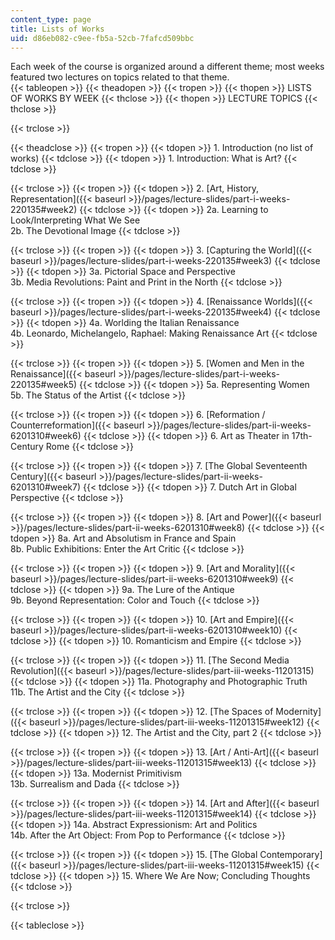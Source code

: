 ```yaml
---
content_type: page
title: Lists of Works
uid: d86eb082-c9ee-fb5a-52cb-7fafcd509bbc
---
```


Each week of the course is organized around a different theme; most weeks featured two lectures on topics related to that theme.  
{{< tableopen >}}
{{< theadopen >}}
{{< tropen >}}
{{< thopen >}}
LISTS OF WORKS BY WEEK
{{< thclose >}}
{{< thopen >}}
LECTURE TOPICS
{{< thclose >}}

{{< trclose >}}

{{< theadclose >}}
{{< tropen >}}
{{< tdopen >}}
1\. Introduction (no list of works)
{{< tdclose >}}
{{< tdopen >}}
1\. Introduction: What is Art?
{{< tdclose >}}

{{< trclose >}}
{{< tropen >}}
{{< tdopen >}}
2\. [Art, History, Representation]({{< baseurl >}}/pages/lecture-slides/part-i-weeks-220135#week2)
{{< tdclose >}}
{{< tdopen >}}
2a. Learning to Look/Interpreting What We See  
2b. The Devotional Image
{{< tdclose >}}

{{< trclose >}}
{{< tropen >}}
{{< tdopen >}}
3\. [Capturing the World]({{< baseurl >}}/pages/lecture-slides/part-i-weeks-220135#week3) 
{{< tdclose >}}
{{< tdopen >}}
3a. Pictorial Space and Perspective  
3b. Media Revolutions: Paint and Print in the North
{{< tdclose >}}

{{< trclose >}}
{{< tropen >}}
{{< tdopen >}}
4\. [Renaissance Worlds]({{< baseurl >}}/pages/lecture-slides/part-i-weeks-220135#week4) 
{{< tdclose >}}
{{< tdopen >}}
4a. Worlding the Italian Renaissance  
4b. Leonardo, Michelangelo, Raphael: Making Renaissance Art
{{< tdclose >}}

{{< trclose >}}
{{< tropen >}}
{{< tdopen >}}
5\. [Women and Men in the Renaissance]({{< baseurl >}}/pages/lecture-slides/part-i-weeks-220135#week5)
{{< tdclose >}}
{{< tdopen >}}
5a. Representing Women  
5b. The Status of the Artist
{{< tdclose >}}

{{< trclose >}}
{{< tropen >}}
{{< tdopen >}}
6\. [Reformation / Counterreformation]({{< baseurl >}}/pages/lecture-slides/part-ii-weeks-6201310#week6) 
{{< tdclose >}}
{{< tdopen >}}
6\. Art as Theater in 17th-Century Rome
{{< tdclose >}}

{{< trclose >}}
{{< tropen >}}
{{< tdopen >}}
7\. [The Global Seventeenth Century]({{< baseurl >}}/pages/lecture-slides/part-ii-weeks-6201310#week7) 
{{< tdclose >}}
{{< tdopen >}}
7\. Dutch Art in Global Perspective
{{< tdclose >}}

{{< trclose >}}
{{< tropen >}}
{{< tdopen >}}
8\. [Art and Power]({{< baseurl >}}/pages/lecture-slides/part-ii-weeks-6201310#week8) 
{{< tdclose >}}
{{< tdopen >}}
8a. Art and Absolutism in France and Spain  
8b. Public Exhibitions: Enter the Art Critic
{{< tdclose >}}

{{< trclose >}}
{{< tropen >}}
{{< tdopen >}}
9. [Art and Morality]({{< baseurl >}}/pages/lecture-slides/part-ii-weeks-6201310#week9)
{{< tdclose >}}
{{< tdopen >}}
9a. The Lure of the Antique  
9b. Beyond Representation: Color and Touch
{{< tdclose >}}

{{< trclose >}}
{{< tropen >}}
{{< tdopen >}}
10\. [Art and Empire]({{< baseurl >}}/pages/lecture-slides/part-ii-weeks-6201310#week10) 
{{< tdclose >}}
{{< tdopen >}}
10\. Romanticism and Empire
{{< tdclose >}}

{{< trclose >}}
{{< tropen >}}
{{< tdopen >}}
11\. [The Second Media Revolution]({{< baseurl >}}/pages/lecture-slides/part-iii-weeks-11201315)
{{< tdclose >}}
{{< tdopen >}}
11a. Photography and Photographic Truth  
11b. The Artist and the City
{{< tdclose >}}

{{< trclose >}}
{{< tropen >}}
{{< tdopen >}}
12\. [The Spaces of Modernity]({{< baseurl >}}/pages/lecture-slides/part-iii-weeks-11201315#week12)
{{< tdclose >}}
{{< tdopen >}}
12\. The Artist and the City, part 2
{{< tdclose >}}

{{< trclose >}}
{{< tropen >}}
{{< tdopen >}}
13\. [Art / Anti-Art]({{< baseurl >}}/pages/lecture-slides/part-iii-weeks-11201315#week13)
{{< tdclose >}}
{{< tdopen >}}
13a. Modernist Primitivism  
13b. Surrealism and Dada
{{< tdclose >}}

{{< trclose >}}
{{< tropen >}}
{{< tdopen >}}
14\. [Art and After]({{< baseurl >}}/pages/lecture-slides/part-iii-weeks-11201315#week14)
{{< tdclose >}}
{{< tdopen >}}
14a. Abstract Expressionism: Art and Politics  
14b. After the Art Object: From Pop to Performance
{{< tdclose >}}

{{< trclose >}}
{{< tropen >}}
{{< tdopen >}}
15\. [The Global Contemporary]({{< baseurl >}}/pages/lecture-slides/part-iii-weeks-11201315#week15)
{{< tdclose >}}
{{< tdopen >}}
15\. Where We Are Now; Concluding Thoughts
{{< tdclose >}}

{{< trclose >}}

{{< tableclose >}}